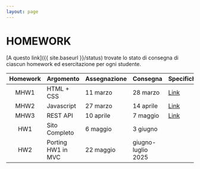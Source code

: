 ```yaml
---
layout: page
---
```


# HOMEWORK

<!--Per partecipare agli homework, è necessario [compilare questo form](https://forms.gle/LMnKCVwjCrQe8qtS8) per comunicare il proprio username di GitHub.-->

[A questo link]({{ site.baseurl }}/status) trovate lo stato di consegna di ciascun homework ed esercitazione per ogni studente.

| Homework | Argomento          | Assegnazione    | Consegna       | Specifiche   |
| :-------:| ------------------ | --------------- | ---------------|-------------- |
| MHW1     | HTML + CSS         | 11 marzo    | 28 marzo  | [Link](mhw1) |
| MHW2     | Javascript         | 27 marzo    | 14 aprile | [Link](mhw2) | 
| MHW3     | REST API           | 10 aprile   | 7 maggio  | [Link](mhw3) |
| HW1      | Sito Completo      | 6 maggio    | 3 giugno  |  | 
| HW2      | Porting HW1 in MVC | 22 maggio   | giugno-luglio 2025 |  |
